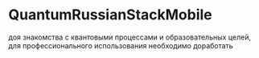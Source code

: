 # QuantumRussianStackMobile
доя знакомства с квантовыми процессами и образовательных целей, для профессионального использования необходимо доработать 

